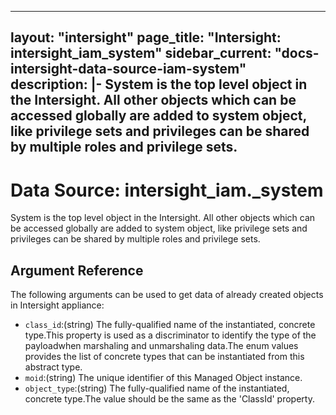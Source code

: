 
---
layout: "intersight"
page_title: "Intersight: intersight_iam_system"
sidebar_current: "docs-intersight-data-source-iam-system"
description: |-
System is the top level object in the Intersight. All other objects which can be accessed globally are added to system object, like privilege sets and privileges can be shared by multiple roles and privilege sets.
---

# Data Source: intersight_iam._system
System is the top level object in the Intersight. All other objects which can be accessed globally are added to system object, like privilege sets and privileges can be shared by multiple roles and privilege sets.
## Argument Reference
The following arguments can be used to get data of already created objects in Intersight appliance:
* `class_id`:(string) The fully-qualified name of the instantiated, concrete type.This property is used as a discriminator to identify the type of the payloadwhen marshaling and unmarshaling data.The enum values provides the list of concrete types that can be instantiated from this abstract type. 
* `moid`:(string) The unique identifier of this Managed Object instance. 
* `object_type`:(string) The fully-qualified name of the instantiated, concrete type.The value should be the same as the 'ClassId' property. 

